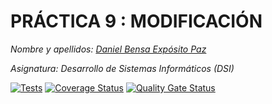 # PRÁCTICA 9 : MODIFICACIÓN

*Nombre y apellidos: [Daniel Bensa Expósito Paz](https://github.com/Danixps?tab=repositories, "Enlace Github")*

*Asignatura: Desarrollo de Sistemas Informáticos (DSI)*

[![Tests](https://github.com/Danixps/ULL-DSI-P7/actions/workflows/node.js.yml/badge.svg)](https://github.com/Danixps/ULL-DSI-P9/actions/workflows/node.js.yml)
[![Coverage Status](https://coveralls.io/repos/github/Danixps/ULL-DSI-P10/badge.svg?branch=main)](https://coveralls.io/github/Danixps/ULL-DSI-P10?branch=main)
[![Quality Gate Status](https://sonarcloud.io/api/project_badges/measure?project=Danixps_ULL-DSI-P9&metric=alert_status)](https://sonarcloud.io/summary/new_code?id=Danixps_ULL-DSI-P9)

